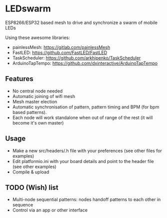 # LEDswarm
ESP8266/ESP32 based mesh to drive and synchronize a swarm of mobile LEDs

Using these awesome libraries:
* painlessMesh: https://gitlab.com/painlessMesh
* FastLED: https://github.com/FastLED/FastLED
* TaskScheduler: https://github.com/arkhipenko/TaskScheduler
* ArduinoTapTempo: https://github.com/dxinteractive/ArduinoTapTempo

## Features
* No central node needed
* Automatic joining of wifi mesh
* Mesh master election
* Automatic synchronisation of pattern, pattern timing and BPM (for bpm based patterns).
* Each node will work standalone when out of range of the rest (it will become it's own master)

## Usage
* Make a new src/headers/<project>.h file with your preferences (see other files for examples)
* Edit platformio.ini with your board details and point to the header file (see other examples)
* Compile & upload

## TODO (Wish) list
* Multi-node sequential patterns: nodes handoff patterns to each other in sequence
* Control via an app or other interface
